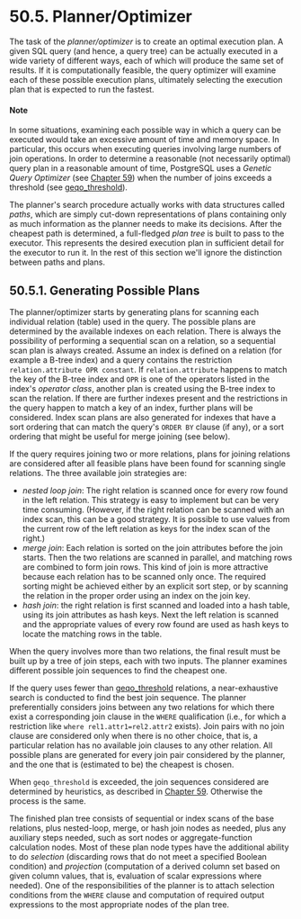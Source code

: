 # 50.5. Planner/Optimizer

The task of the _planner/optimizer_ is to create an optimal execution plan. A given SQL query \(and hence, a query tree\) can be actually executed in a wide variety of different ways, each of which will produce the same set of results. If it is computationally feasible, the query optimizer will examine each of these possible execution plans, ultimately selecting the execution plan that is expected to run the fastest.

#### Note

In some situations, examining each possible way in which a query can be executed would take an excessive amount of time and memory space. In particular, this occurs when executing queries involving large numbers of join operations. In order to determine a reasonable \(not necessarily optimal\) query plan in a reasonable amount of time, PostgreSQL uses a _Genetic Query Optimizer_ \(see [Chapter 59](https://www.postgresql.org/docs/12/geqo.html)\) when the number of joins exceeds a threshold \(see [geqo\_threshold](https://www.postgresql.org/docs/12/runtime-config-query.html#GUC-GEQO-THRESHOLD)\).

The planner's search procedure actually works with data structures called _paths_, which are simply cut-down representations of plans containing only as much information as the planner needs to make its decisions. After the cheapest path is determined, a full-fledged _plan tree_ is built to pass to the executor. This represents the desired execution plan in sufficient detail for the executor to run it. In the rest of this section we'll ignore the distinction between paths and plans.

## 50.5.1. Generating Possible Plans

The planner/optimizer starts by generating plans for scanning each individual relation \(table\) used in the query. The possible plans are determined by the available indexes on each relation. There is always the possibility of performing a sequential scan on a relation, so a sequential scan plan is always created. Assume an index is defined on a relation \(for example a B-tree index\) and a query contains the restriction `relation.attribute OPR constant`. If `relation.attribute` happens to match the key of the B-tree index and `OPR` is one of the operators listed in the index's _operator class_, another plan is created using the B-tree index to scan the relation. If there are further indexes present and the restrictions in the query happen to match a key of an index, further plans will be considered. Index scan plans are also generated for indexes that have a sort ordering that can match the query's `ORDER BY` clause \(if any\), or a sort ordering that might be useful for merge joining \(see below\).

If the query requires joining two or more relations, plans for joining relations are considered after all feasible plans have been found for scanning single relations. The three available join strategies are:

* _nested loop join_: The right relation is scanned once for every row found in the left relation. This strategy is easy to implement but can be very time consuming. \(However, if the right relation can be scanned with an index scan, this can be a good strategy. It is possible to use values from the current row of the left relation as keys for the index scan of the right.\)
* _merge join_: Each relation is sorted on the join attributes before the join starts. Then the two relations are scanned in parallel, and matching rows are combined to form join rows. This kind of join is more attractive because each relation has to be scanned only once. The required sorting might be achieved either by an explicit sort step, or by scanning the relation in the proper order using an index on the join key.
* _hash join_: the right relation is first scanned and loaded into a hash table, using its join attributes as hash keys. Next the left relation is scanned and the appropriate values of every row found are used as hash keys to locate the matching rows in the table.

When the query involves more than two relations, the final result must be built up by a tree of join steps, each with two inputs. The planner examines different possible join sequences to find the cheapest one.

If the query uses fewer than [geqo\_threshold](https://www.postgresql.org/docs/12/runtime-config-query.html#GUC-GEQO-THRESHOLD) relations, a near-exhaustive search is conducted to find the best join sequence. The planner preferentially considers joins between any two relations for which there exist a corresponding join clause in the `WHERE` qualification \(i.e., for which a restriction like `where rel1.attr1=rel2.attr2` exists\). Join pairs with no join clause are considered only when there is no other choice, that is, a particular relation has no available join clauses to any other relation. All possible plans are generated for every join pair considered by the planner, and the one that is \(estimated to be\) the cheapest is chosen.

When `geqo_threshold` is exceeded, the join sequences considered are determined by heuristics, as described in [Chapter 59](https://www.postgresql.org/docs/12/geqo.html). Otherwise the process is the same.

The finished plan tree consists of sequential or index scans of the base relations, plus nested-loop, merge, or hash join nodes as needed, plus any auxiliary steps needed, such as sort nodes or aggregate-function calculation nodes. Most of these plan node types have the additional ability to do _selection_ \(discarding rows that do not meet a specified Boolean condition\) and _projection_ \(computation of a derived column set based on given column values, that is, evaluation of scalar expressions where needed\). One of the responsibilities of the planner is to attach selection conditions from the `WHERE` clause and computation of required output expressions to the most appropriate nodes of the plan tree.

